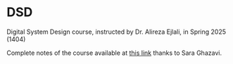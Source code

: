 # DSD
Digital System Design course, instructed by Dr. Alireza Ejlali, in Spring 2025 (1404)

Complete notes of the course available at [this link](https://1drv.ms/b/c/8f120464d2c26e5e/Ef-cDxOvEfxMpG2x3u3teiABscwaRK0shB9c73ghDjO8_A?e=kbbvXe) thanks to Sara Ghazavi.
